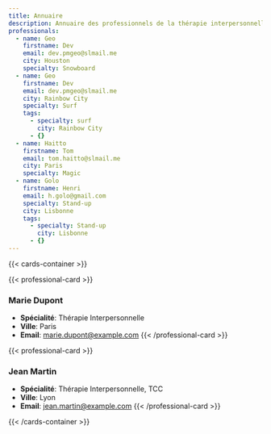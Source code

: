 ```yaml
---
title: Annuaire
description: Annuaire des professionnels de la thérapie interpersonnelle.
professionals:
  - name: Geo
    firstname: Dev
    email: dev.pmgeo@slmail.me
    city: Houston
    specialty: Snowboard
  - name: Geo
    firstname: Dev
    email: dev.pmgeo@slmail.me
    city: Rainbow City
    specialty: Surf
    tags:
      - specialty: surf
        city: Rainbow City
      - {}
  - name: Haitto
    firstname: Tom
    email: tom.haitto@slmail.me
    city: Paris
    specialty: Magic
  - name: Golo
    firstname: Henri
    email: h.golo@gmail.com
    specialty: Stand-up
    city: Lisbonne
    tags:
      - specialty: Stand-up
        city: Lisbonne
      - {}
---
```


{{< cards-container >}}

  {{< professional-card >}}
  ### Marie Dupont
  - **Spécialité**: Thérapie Interpersonnelle
  - **Ville**: Paris
  - **Email**: [marie.dupont@example.com](mailto:marie.dupont@example.com)
  {{< /professional-card >}}

  {{< professional-card >}}
  ### Jean Martin
  - **Spécialité**: Thérapie Interpersonnelle, TCC
  - **Ville**: Lyon
  - **Email**: [jean.martin@example.com](mailto:jean.martin@example.com)
  {{< /professional-card >}}

{{< /cards-container >}}
